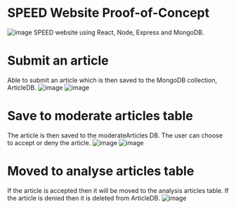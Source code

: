 # SPEED Website Proof-of-Concept
![image](https://user-images.githubusercontent.com/104743984/213351475-1f1840fd-fdbc-4446-b1ed-df4ac7a8ff8d.png)
SPEED website using React, Node, Express and MongoDB.

# Submit an article
Able to submit an article which is then saved to the MongoDB collection, ArticleDB.
![image](https://user-images.githubusercontent.com/104743984/213353680-0a1f8e09-5160-4504-83ae-1c34e6a44c84.png)
![image](https://user-images.githubusercontent.com/104743984/213353721-9533d553-241d-404f-b631-39358a983c70.png)

# Save to moderate articles table
The article is then saved to the moderateArticles DB. The user can choose to accept or deny the article.
![image](https://user-images.githubusercontent.com/104743984/213353468-23cb4589-7fb0-4698-8c34-f95564d62f8a.png)
![image](https://user-images.githubusercontent.com/104743984/213354182-12d6a551-8db8-4ce5-91cc-ed5d520d2651.png)

# Moved to analyse articles table
If the article is accepted then it will be moved to the analysis articles table. If the article is denied then it is deleted from ArticleDB.
![image](https://user-images.githubusercontent.com/104743984/213353421-c10bad38-5db1-4a8d-b522-30cad59ae04e.png)
